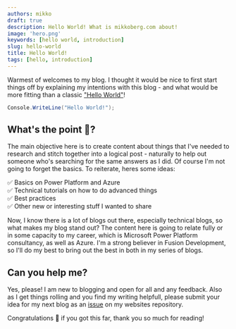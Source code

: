```yaml
---
authors: mikko
draft: true
description: Hello World! What is mikkoberg.com about!
image: 'hero.png'
keywords: [hello world, introduction]
slug: hello-world
title: Hello World!
tags: [hello, introduction]
---
```


Warmest of welcomes to my blog. I thought it would be nice to first start things off by explaining my intentions with this blog - and what would be more fitting than a classic ["Hello World"](https://en.wikipedia.org/wiki/%22Hello,_World!%22_program)!

```csharp 
Console.WriteLine("Hello World!");
```

<!-- truncate -->

## What's the point 🎯?


The main objective here is to create content about things that I've needed to research and stitch together into a logical post - naturally to help out someone who's searching for the same answers as I did. Of course I'm not going to forget the basics. To reiterate, heres some ideas:

✅ Basics on Power Platform and Azure <br/>
✅ Technical tutorials on how to do advanced things <br/>
✅ Best practices <br/>
✅ Other new or interesting stuff I wanted to share 

Now, I know there is a lot of blogs out there, especially technical blogs, so what makes my blog stand out? The content here is going to relate fully or in some capacity to my career, which is Microsoft Power Platform consultancy, as well as Azure. I'm a strong believer in Fusion Development, so I'll do my best to bring out the best in both in my series of blogs. 

## Can you help me?

Yes, please! I am new to blogging and open for all and any feedback. Also as I get things rolling and you find my writing helpfull, please submit your idea for my next blog as an [issue](https://github.com/miberr/Website/issues) on my websites repository.

Congratulations 🎉 if you got this far, thank you so much for reading!